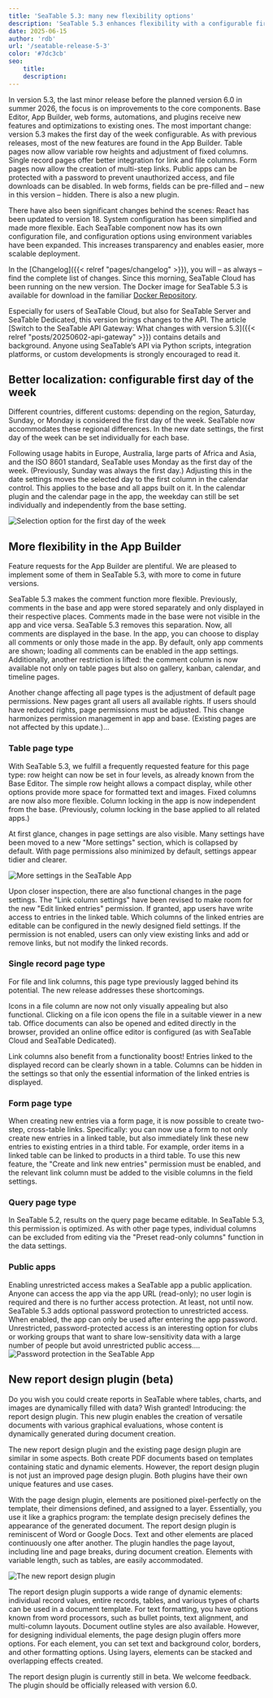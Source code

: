 ```yaml
---
title: 'SeaTable 5.3: many new flexibility options'
description: 'SeaTable 5.3 enhances flexibility with a configurable first day of the week, improved App Builder features, and a new report design plugin (beta) for dynamic documents. It also offers better comment management, finer permissions, and improved file and link column integration. System configuration is now simpler, and public apps can be password-protected for added security.'
date: 2025-06-15
author: 'rdb'
url: '/seatable-release-5-3'
color: '#7dc3cb'
seo:
    title:
    description:
---
```


In version 5.3, the last minor release before the planned version 6.0 in summer 2026, the focus is on improvements to the core components. Base Editor, App Builder, web forms, automations, and plugins receive new features and optimizations to existing ones. The most important change: version 5.3 makes the first day of the week configurable. As with previous releases, most of the new features are found in the App Builder. Table pages now allow variable row heights and adjustment of fixed columns. Single record pages offer better integration for link and file columns. Form pages now allow the creation of multi-step links. Public apps can be protected with a password to prevent unauthorized access, and file downloads can be disabled. In web forms, fields can be pre-filled and – new in this version – hidden. There is also a new plugin.

There have also been significant changes behind the scenes: React has been updated to version 18. System configuration has been simplified and made more flexible. Each SeaTable component now has its own configuration file, and configuration options using environment variables have been expanded. This increases transparency and enables easier, more scalable deployment.

In the [Changelog]({{< relref "pages/changelog" >}}), you will – as always – find the complete list of changes. Since this morning, SeaTable Cloud has been running on the new version. The Docker image for SeaTable 5.3 is available for download in the familiar [Docker Repository](https://hub.docker.com/r/seatable/seatable-enterprise).

Especially for users of SeaTable Cloud, but also for SeaTable Server and SeaTable Dedicated, this version brings changes to the API. The article [Switch to the SeaTable API Gateway: What changes with version 5.3]({{< relref "posts/20250602-api-gateway" >}}) contains details and background. Anyone using SeaTable’s API via Python scripts, integration platforms, or custom developments is strongly encouraged to read it.

## Better localization: configurable first day of the week

Different countries, different customs: depending on the region, Saturday, Sunday, or Monday is considered the first day of the week. SeaTable now accommodates these regional differences. In the new date settings, the first day of the week can be set individually for each base.

Following usage habits in Europe, Australia, large parts of Africa and Asia, and the ISO 8601 standard, SeaTable uses Monday as the first day of the week. (Previously, Sunday was always the first day.) Adjusting this in the date settings moves the selected day to the first column in the calendar control. This applies to the base and all apps built on it. In the calendar plugin and the calendar page in the app, the weekday can still be set individually and independently from the base setting.

![Selection option for the first day of the week](images/Date_Settings_EN.png)

## More flexibility in the App Builder

Feature requests for the App Builder are plentiful. We are pleased to implement some of them in SeaTable 5.3, with more to come in future versions.

SeaTable 5.3 makes the comment function more flexible. Previously, comments in the base and app were stored separately and only displayed in their respective places. Comments made in the base were not visible in the app and vice versa. SeaTable 5.3 removes this separation. Now, all comments are displayed in the base. In the app, you can choose to display all comments or only those made in the app. By default, only app comments are shown; loading all comments can be enabled in the app settings. Additionally, another restriction is lifted: the comment column is now available not only on table pages but also on gallery, kanban, calendar, and timeline pages.

Another change affecting all page types is the adjustment of default page permissions. New pages grant all users all available rights. If users should have reduced rights, page permissions must be adjusted. This change harmonizes permission management in app and base. (Existing pages are not affected by this update.)...

### Table page type

With SeaTable 5.3, we fulfill a frequently requested feature for this page type: row height can now be set in four levels, as already known from the Base Editor. The simple row height allows a compact display, while other options provide more space for formatted text and images. Fixed columns are now also more flexible. Column locking in the app is now independent from the base. (Previously, column locking in the base applied to all related apps.)

At first glance, changes in page settings are also visible. Many settings have been moved to a new "More settings" section, which is collapsed by default. With page permissions also minimized by default, settings appear tidier and clearer.

![More settings in the SeaTable App](images/Link_Column_Settings_EN.png)

Upon closer inspection, there are also functional changes in the page settings. The "Link column settings" have been revised to make room for the new "Edit linked entries" permission. If granted, app users have write access to entries in the linked table. Which columns of the linked entries are editable can be configured in the newly designed field settings. If the permission is not enabled, users can only view existing links and add or remove links, but not modify the linked records.

### Single record page type

For file and link columns, this page type previously lagged behind its potential. The new release addresses these shortcomings.

Icons in a file column are now not only visually appealing but also functional. Clicking on a file icon opens the file in a suitable viewer in a new tab. Office documents can also be opened and edited directly in the browser, provided an online office editor is configured (as with SeaTable Cloud and SeaTable Dedicated).

Link columns also benefit from a functionality boost! Entries linked to the displayed record can be clearly shown in a table. Columns can be hidden in the settings so that only the essential information of the linked entries is displayed.

### Form page type

When creating new entries via a form page, it is now possible to create two-step, cross-table links. Specifically: you can now use a form to not only create new entries in a linked table, but also immediately link these new entries to existing entries in a third table. For example, order items in a linked table can be linked to products in a third table. To use this new feature, the "Create and link new entries" permission must be enabled, and the relevant link column must be added to the visible columns in the field settings.

### Query page type

In SeaTable 5.2, results on the query page became editable. In SeaTable 5.3, this permission is optimized. As with other page types, individual columns can be excluded from editing via the "Preset read-only columns" function in the data settings.

### Public apps

Enabling unrestricted access makes a SeaTable app a public application. Anyone can access the app via the app URL (read-only); no user login is required and there is no further access protection. At least, not until now. SeaTable 5.3 adds optional password protection to unrestricted access. When enabled, the app can only be used after entering the app password. Unrestricted, password-protected access is an interesting option for clubs or working groups that want to share low-sensitivity data with a large number of people but avoid unrestricted public access.... ![Password protection in the SeaTable App](images/App_Password_Protection_EN.png)

## New report design plugin (beta)

Do you wish you could create reports in SeaTable where tables, charts, and images are dynamically filled with data? Wish granted! Introducing: the report design plugin. This new plugin enables the creation of versatile documents with various graphical evaluations, whose content is dynamically generated during document creation.

The new report design plugin and the existing page design plugin are similar in some aspects. Both create PDF documents based on templates containing static and dynamic elements. However, the report design plugin is not just an improved page design plugin. Both plugins have their own unique features and use cases.

With the page design plugin, elements are positioned pixel-perfectly on the template, their dimensions defined, and assigned to a layer. Essentially, you use it like a graphics program: the template design precisely defines the appearance of the generated document. The report design plugin is reminiscent of Word or Google Docs. Text and other elements are placed continuously one after another. The plugin handles the page layout, including line and page breaks, during document creation. Elements with variable length, such as tables, are easily accommodated.

![The new report design plugin](images/Report_Design_Plugin_EN.png)

The report design plugin supports a wide range of dynamic elements: individual record values, entire records, tables, and various types of charts can be used in a document template. For text formatting, you have options known from word processors, such as bullet points, text alignment, and multi-column layouts. Document outline styles are also available. However, for designing individual elements, the page design plugin offers more options. For each element, you can set text and background color, borders, and other formatting options. Using layers, elements can be stacked and overlapping effects created.

The report design plugin is currently still in beta. We welcome feedback. The plugin should be officially released with version 6.0.
